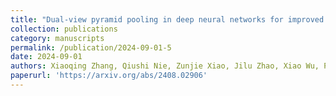 ```yaml
---
title: "Dual-view pyramid pooling in deep neural networks for improved medical image classification and confidence calibration (Under Review)"
collection: publications
category: manuscripts
permalink: /publication/2024-09-01-5
date: 2024-09-01
authors: Xiaoqing Zhang, Qiushi Nie, Zunjie Xiao, Jilu Zhao, Xiao Wu, Pengxin Guo, Runzhi Li, Jin Liu, Yanjie Wei, Yi Pan
paperurl: 'https://arxiv.org/abs/2408.02906'
---
```


